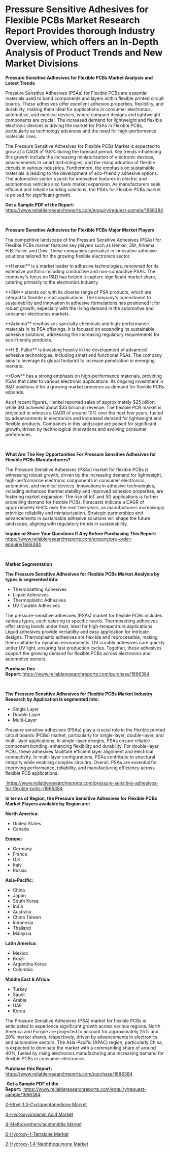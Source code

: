<p><h1>Pressure Sensitive Adhesives for Flexible PCBs Market Research Report Provides thorough Industry Overview, which offers an In-Depth Analysis of Product Trends and New Market Divisions</h1></p><p><strong>Pressure Sensitive Adhesives for Flexible PCBs Market Analysis and Latest Trends</strong></p>
<p><p>Pressure Sensitive Adhesives (PSAs) for Flexible PCBs are essential materials used to bond components and layers within flexible printed circuit boards. These adhesives offer excellent adhesion properties, flexibility, and durability, making them ideal for applications in consumer electronics, automotive, and medical devices, where compact designs and lightweight components are crucial. The increased demand for lightweight and flexible electronic devices is driving the market for PSAs in Flexible PCBs, particularly as technology advances and the need for high-performance materials rises.</p><p>The Pressure Sensitive Adhesives for Flexible PCBs Market is expected to grow at a CAGR of 9.8% during the forecast period. Key trends influencing this growth include the increasing miniaturization of electronic devices, advancements in smart technologies, and the rising adoption of flexible circuits in various industries. Furthermore, the emphasis on sustainable materials is leading to the development of eco-friendly adhesive options. The automotive sector's push for innovative features in electric and autonomous vehicles also fuels market expansion. As manufacturers seek efficient and reliable bonding solutions, the PSAs for Flexible PCBs market is poised for significant growth.</p></p>
<p><strong>Get a Sample PDF of the Report:&nbsp;</strong> <a href="https://www.reliableresearchreports.com/enquiry/request-sample/1666384?utm_campaign=40&utm_medium=2&utm_source=Github&utm_content=ia&utm_term=02022025&utm_id=pressure-sensitive-adhesives-for-flexible-pcbs">https://www.reliableresearchreports.com/enquiry/request-sample/1666384</a></p>
<p>&nbsp;</p>
<p><strong>Pressure Sensitive Adhesives for Flexible PCBs Major Market Players</strong></p>
<p><p>The competitive landscape of the Pressure Sensitive Adhesives (PSAs) for Flexible PCBs market features key players such as Henkel, 3M, Arkema, H.B. Fuller, and Dow. These companies specialize in innovative adhesive solutions tailored for the growing flexible electronics sector.</p><p>**Henkel** is a market leader in adhesive technologies, renowned for its extensive portfolio including conductive and non-conductive PSAs. The company's focus on R&D has helped it capture significant market share, catering primarily to the electronics industry.</p><p>**3M** stands out with its diverse range of PSA products, which are integral to flexible circuit applications. The company's commitment to sustainability and innovation in adhesive formulations has positioned it for robust growth, especially with the rising demand in the automotive and consumer electronics markets.</p><p>**Arkema** emphasizes specialty chemicals and high-performance materials in its PSA offerings. It is focused on expanding its sustainable adhesive solutions, addressing the increasing regulatory requirements for eco-friendly products.</p><p>**H.B. Fuller** is investing heavily in the development of advanced adhesive technologies, including smart and functional PSAs. The company aims to leverage its global footprint to increase penetration in emerging markets.</p><p>**Dow** has a strong emphasis on high-performance materials, providing PSAs that cater to various electronic applications. Its ongoing investment in R&D positions it for a growing market presence as demand for flexible PCBs expands.</p><p>As of recent figures, Henkel reported sales of approximately $25 billion, while 3M achieved about $35 billion in revenue. The flexible PCB market is projected to witness a CAGR of around 10% over the next few years, fueled by advancements in electronics and increased demand for lightweight and flexible products. Companies in this landscape are poised for significant growth, driven by technological innovations and evolving consumer preferences.</p></p>
<p>&nbsp;</p>
<p><strong>What Are The Key Opportunities For Pressure Sensitive Adhesives for Flexible PCBs Manufacturers?</strong></p>
<p><p>The Pressure Sensitive Adhesives (PSAs) market for flexible PCBs is witnessing robust growth, driven by the increasing demand for lightweight, high-performance electronic components in consumer electronics, automotive, and medical devices. Innovations in adhesive technologies, including enhanced thermal stability and improved adhesion properties, are fostering market expansion. The rise of IoT and 5G applications is further propelling demand for flexible PCBs. Forecasts indicate a CAGR of approximately 6-8% over the next five years, as manufacturers increasingly prioritize reliability and miniaturization. Strategic partnerships and advancements in sustainable adhesive solutions will shape the future landscape, aligning with regulatory trends in sustainability.</p></p>
<p><strong>Inquire or Share Your Questions If Any Before Purchasing This Report:</strong> <a href="https://www.reliableresearchreports.com/enquiry/pre-order-enquiry/1666384?utm_campaign=40&utm_medium=2&utm_source=Github&utm_content=ia&utm_term=02022025&utm_id=pressure-sensitive-adhesives-for-flexible-pcbs">https://www.reliableresearchreports.com/enquiry/pre-order-enquiry/1666384</a></p>
<p>&nbsp;</p>
<p><strong>Market Segmentation</strong></p>
<p><strong>The Pressure Sensitive Adhesives for Flexible PCBs Market Analysis by types is segmented into:</strong></p>
<p><ul><li>Thermosetting Adhesives</li><li>Liquid Adhesives</li><li>Thermoplastic Adhesives</li><li>UV Curable Adhesives</li></ul></p>
<p><p>The pressure-sensitive adhesives (PSAs) market for flexible PCBs includes various types, each catering to specific needs. Thermosetting adhesives offer strong bonds under heat, ideal for high-temperature applications. Liquid adhesives provide versatility and easy application for intricate designs. Thermoplastic adhesives are flexible and reprocessible, making them suitable for dynamic environments. UV curable adhesives cure quickly under UV light, ensuring fast production cycles. Together, these adhesives support the growing demand for flexible PCBs across electronics and automotive sectors.</p></p>
<p><strong>Purchase this Report:&nbsp;</strong><a href="https://www.reliableresearchreports.com/purchase/1666384?utm_campaign=40&utm_medium=2&utm_source=Github&utm_content=ia&utm_term=02022025&utm_id=pressure-sensitive-adhesives-for-flexible-pcbs">https://www.reliableresearchreports.com/purchase/1666384</a></p>
<p>&nbsp;</p>
<p><strong>The Pressure Sensitive Adhesives for Flexible PCBs Market Industry Research by Application is segmented into:</strong></p>
<p><ul><li>Single Layer</li><li>Double Layer</li><li>Multi-Layer</li></ul></p>
<p><p>Pressure sensitive adhesives (PSAs) play a crucial role in the flexible printed circuit boards (PCBs) market, particularly for single-layer, double-layer, and multi-layer applications. In single-layer designs, PSAs ensure reliable component bonding, enhancing flexibility and durability. For double-layer PCBs, these adhesives facilitate efficient layer alignment and electrical connectivity. In multi-layer configurations, PSAs contribute to structural integrity while enabling complex circuitry. Overall, PSAs are essential for improving performance, reliability, and manufacturing efficiency across flexible PCB applications.</p></p>
<p><a href="https://www.reliableresearchreports.com/pressure-sensitive-adhesives-for-flexible-pcbs-r1666384?utm_campaign=40&utm_medium=2&utm_source=Github&utm_content=ia&utm_term=02022025&utm_id=pressure-sensitive-adhesives-for-flexible-pcbs">&nbsp;https://www.reliableresearchreports.com/pressure-sensitive-adhesives-for-flexible-pcbs-r1666384</a></p>
<p><strong>In terms of Region, the Pressure Sensitive Adhesives for Flexible PCBs Market Players available by Region are:</strong></p>
<p>
    <p> <strong> North America: </strong>
        <ul>
            <li>United States</li>
            <li>Canada</li>
        </ul>
        </p> 
    <p> <strong> Europe: </strong>
        <ul>
            <li>Germany</li>
            <li>France</li>
            <li>U.K.</li>
            <li>Italy</li>
            <li>Russia</li>
        </ul>
        </p> 
    <p> <strong> Asia-Pacific: </strong>
        <ul>
            <li>China</li>
            <li>Japan</li>
            <li>South Korea</li>
            <li>India</li>
            <li>Australia</li>
            <li>China Taiwan</li>
            <li>Indonesia</li>
            <li>Thailand</li>
            <li>Malaysia</li>
        </ul>
        </p> 
    <p> <strong> Latin America: </strong>
        <ul>
            <li>Mexico</li>
            <li>Brazil</li>
            <li>Argentina Korea</li>
            <li>Colombia</li>
        </ul>
        </p> 
    <p> <strong> Middle East & Africa: </strong>
        <ul>
            <li>Turkey</li>
            <li>Saudi</li>
            <li>Arabia</li>
            <li>UAE</li>
            <li>Korea</li>
        </ul>
    </p>
    </p>
<p><p>The Pressure Sensitive Adhesives (PSA) market for flexible PCBs is anticipated to experience significant growth across various regions. North America and Europe are projected to account for approximately 25% and 20% market shares, respectively, driven by advancements in electronics and automotive sectors. The Asia-Pacific (APAC) region, particularly China, is expected to dominate the market with a commanding share of around 40%, fueled by rising electronics manufacturing and increasing demand for flexible PCBs in consumer electronics.</p></p>
<p><strong>Purchase this Report: </strong><a href="https://www.reliableresearchreports.com/purchase/1666384?utm_campaign=40&utm_medium=2&utm_source=Github&utm_content=ia&utm_term=02022025&utm_id=pressure-sensitive-adhesives-for-flexible-pcbs">https://www.reliableresearchreports.com/purchase/1666384</a></p>
<p>&nbsp;<strong>Get a Sample PDF of the Report:&nbsp;&nbsp;</strong><a href="https://www.reliableresearchreports.com/enquiry/request-sample/1666384?utm_campaign=40&utm_medium=2&utm_source=Github&utm_content=ia&utm_term=02022025&utm_id=pressure-sensitive-adhesives-for-flexible-pcbs">https://www.reliableresearchreports.com/enquiry/request-sample/1666384</a></p>
<p><strong></strong></p>
<p><p><a href="https://github.com/voigttyagi/Market-Research-Report-List-1/blob/main/2-ethyl-13-cyclopentanedione-market.md?utm_campaign=40&utm_medium=2&utm_source=Github&utm_content=ia&utm_term=02022025&utm_id=pressure-sensitive-adhesives-for-flexible-pcbs">2-Ethyl-1,3-Cyclopentanedione Market</a></p><p><a href="https://github.com/ahamdyzabira4/Market-Research-Report-List-1/blob/main/4-hydroxycinnamic-acid-market.md?utm_campaign=40&utm_medium=2&utm_source=Github&utm_content=ia&utm_term=02022025&utm_id=pressure-sensitive-adhesives-for-flexible-pcbs">4-Hydroxycinnamic Acid Market</a></p><p><a href="https://github.com/saroarmaicky/Market-Research-Report-List-1/blob/main/4-methoxyphenylacetonitrile-market.md?utm_campaign=40&utm_medium=2&utm_source=Github&utm_content=ia&utm_term=02022025&utm_id=pressure-sensitive-adhesives-for-flexible-pcbs">4-Methoxyphenylacetonitrile Market</a></p><p><a href="https://github.com/saoutiguarro/Market-Research-Report-List-1/blob/main/6-hydroxy-1-tetralone-market.md?utm_campaign=40&utm_medium=2&utm_source=Github&utm_content=ia&utm_term=02022025&utm_id=pressure-sensitive-adhesives-for-flexible-pcbs">6-Hydroxy-1-Tetralone Market</a></p><p><a href="https://github.com/jenithschijf/Market-Research-Report-List-1/blob/main/2-hydroxy-14-naphthoquinone-market.md?utm_campaign=40&utm_medium=2&utm_source=Github&utm_content=ia&utm_term=02022025&utm_id=pressure-sensitive-adhesives-for-flexible-pcbs">2-Hydroxy-1,4-Naphthoquinone Market</a></p></p>